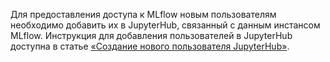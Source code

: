 Для предоставления доступа к MLflow новым пользователям необходимо добавить их в JupyterHub, связанный с данным инстансом MLflow.
Инструкция для добавления пользователей в JupyterHub доступна в статье [«Создание нового пользователя JupyterHub»](../../../jupyterhub/quick-start/createuser/).
